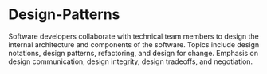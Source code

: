 # Design-Patterns
Software developers collaborate with technical team members to design the internal architecture and components of the software. Topics include design notations, design patterns, refactoring, and design for change. Emphasis on design communication, design integrity, design tradeoffs, and negotiation.
